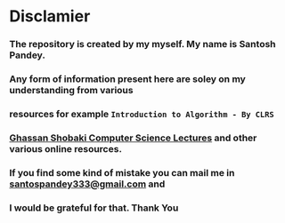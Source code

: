 # Disclamier 
### The repository is created by my myself. My name is Santosh Pandey.
### Any form of information present here are soley on my understanding from various 
### resources for example `Introduction to Algorithm - By CLRS`
### [Ghassan Shobaki Computer Science Lectures](https://www.youtube.com/channel/UCthr5rA6EA4c1S0L2OOiygA) and other various online resources.
### If you find some kind of mistake you can mail me in santospandey333@gmail.com and 
### I would be grateful for that. Thank You